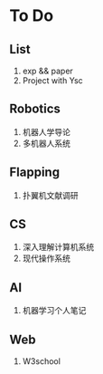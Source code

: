 # To Do

## List

1. exp && paper
2. Project with Ysc

## Robotics

1. 机器人学导论
2. 多机器人系统

## Flapping

1. 扑翼机文献调研

## CS

1. 深入理解计算机系统
2. 现代操作系统

## AI

1. 机器学习个人笔记

## Web

1. W3school
